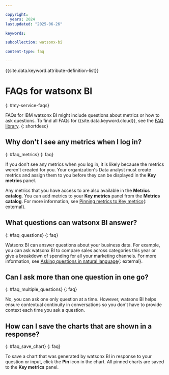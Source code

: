 ```yaml
---

copyright:
  years: 2024
lastupdated: "2025-06-26"

keywords:

subcollection: watsonx-bi

content-type: faq

---
```




{{site.data.keyword.attribute-definition-list}}



# FAQs for watsonx BI
{: #my-service-faqs}



FAQs for IBM watsonx BI might include questions about metrics or how to ask questions. To find all FAQs for {{site.data.keyword.cloud}}, see the [FAQ library](/docs/faqs).
{: shortdesc}



## Why don't I see any metrics when I log in?
{: #faq_metrics}
{: faq}

If you don't see any metrics when you log in, it is likely because the metrics weren't created for you. Your organization's Data analyst must create metrics and assign them to you before they can be displayed in the **Key metrics** panel. 

Any metrics that you have access to are also available in the **Metrics catalog**. You can add metrics to your **Key metrics** panel from the **Metrics catalog**. For more information, see [Pinning metrics to Key metrics](/docs/watsonx-bi?topic=watsonx-bi-pin_metric){: external}.

## What questions can watsonx BI answer?
{: #faq_questions}
{: faq}

Watsonx BI can answer questions about your business data. For example, you can ask watsonx BI to compare sales across categories this year or give a breakdown of spending for all your marketing channels. For more information, see [Asking questions in natural language](/docs/watsonx-bi?topic=watsonx-bi-ask){: external}. 

## Can I ask more than one question in one go?
{: #faq_multiple_questions}
{: faq}

No, you can ask one only question at a time. However, watsonx BI helps ensure contextual continuity in conversations so you don't have to provide context each time you ask a question. 

## How can I save the charts that are shown in a response?
{: #faq_save_chart}
{: faq}

To save a chart that was generated by watsonx BI in response to your question or input, click the **Pin** icon in the chart. All pinned charts are saved to the **Key metrics** panel.
